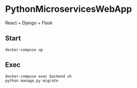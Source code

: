 # PythonMicroservicesWebApp
React + Django + Flask

## Start
```
docker-compose up
```

## Exec
```
docker-compose exec backend sh
python manage.py migrate
```